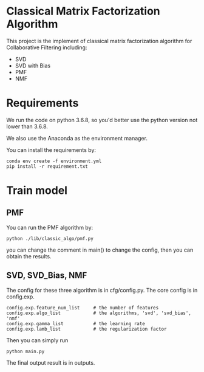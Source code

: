 # Classical Matrix Factorization Algorithm

This project is the implement of classical matrix factorization algorithm for Collaborative Filtering including:

- SVD
- SVD with Bias
- PMF
- NMF

# Requirements

We run the code on python 3.6.8, so you'd better use the python version not lower than 3.6.8.

We also use the Anaconda as the environment manager.

You can install the requirements by:

```
conda env create -f environment.yml
pip install -r requirement.txt
```

# Train model

## PMF

You can run the PMF algorithm by:

```
python ./lib/classic_algo/pmf.py
```

you can change the comment in main() to change the config, then you can obtain the results.

## SVD, SVD_Bias, NMF

The config for these three algorithm is in cfg/config.py. The core config is in config.exp.

```
config.exp.feature_num_list		# the number of features
config.exp.algo_list			# the algorithms, 'svd', 'svd_bias', 'nmf'
config.exp.gamma_list			# the learning rate
config.exp.lamb_list			# the regularization factor
```

Then you can simply run

```
python main.py
```

The final output result is in outputs.
